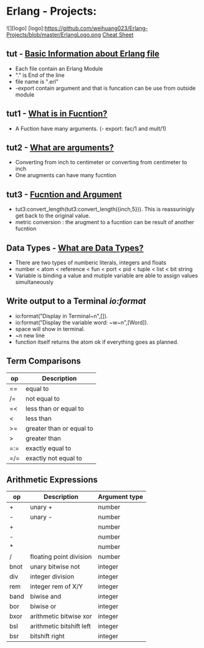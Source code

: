 # Erlang - Projects:
![][logo]
[logo]:https://github.com/weihuang023/Erlang-Projects/blob/master/ErlangLogo.png 
[Cheat Sheet](https://github.com/weihuang023/Erlang-Projects/blob/master/CheatSheet.jpg)

## tut - [Basic Information about Erlang file](https://github.com/weihuang023/Erlang-Projects/blob/master/tut0.erl)
* Each file contain an Erlang Module
* "." is End of the line
* file name is ".erl"
* -export contain argument and that is funcation can be use from outside module

## tut1 - [What is in Fucntion?](https://github.com/weihuang023/Erlang-Projects/blob/master/tut1.erl)
* A Fuction have many arguments. (- export: fac/1 and mult/1)

## tut2 - [What are arguments?](https://github.com/weihuang023/Erlang-Projects/blob/master/tut2.erl)
* Converting from inch to centimeter or converting from centimeter to inch
* One arugments can have many fucntion 

## tut3 - [Fucntion and Argument](https://github.com/weihuang023/Erlang-Projects/blob/master/tut3.erl)
* tut3:convert_length(tut3:convert_length({inch,5})). This is reassurinigly get back to the original value.
* metric conversion : the arugment to a fucntion can be result of another fucntion

## Data Types - [What are Data Types?]()
* There are two types of  numberic literals, integers and floats
* number < atom < reference < fun < port < pid < tuple < list < bit string
* Variable is binding a value and mutiple variable are able to assign values simultaneously 

## Write output to a Terminal _io:format_
* io:format("Display in Terminal~n",[]).
* io:format("Display the variable word: ~w~n",[Word]).
* space will show in terminal.
* ~n new line
* function itself returns the atom ok if everything goes as planned.

## Term Comparisons
|op | Description|
|---|---|
|==|equal to|
|/=|not equal to|
|=<|less than or equal to|
|<|less than|
|>=|greater than or equal to|
|>|greater than|
|=:=|exactly equal to|
|=/=|exactly not equal to|

## Arithmetic Expressions
|op|Description|Argument type|
|---|---|---|
|+|unary +|number|
|-|unary -|number|
|+||number|
|-||number|
|*||number|
|/|floating point division|number|
|bnot|unary bitwise not|integer|
|div|integer division|integer|
|rem|integer rem of X/Y|integer|
|band|biwise and|integer|
|bor|biwise or|integer|
|bxor|arithmetic bitwise xor|integer|
|bsl|arithmetic bitshift left|integer|
|bsr|bitshift right|integer|


